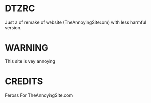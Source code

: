 # DTZRC
Just a of remake of website (TheAnnoyingSitecom) with less harmful version.

# WARNING
This site is vey annoying

# CREDITS
Feross For TheAnnoyingSite.com
